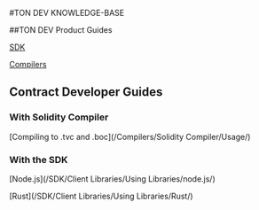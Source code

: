 #TON DEV KNOWLEDGE-BASE

##TON DEV Product Guides

[SDK](/SDK/Overview/)

[Compilers](/Compilers/Intro)

## Contract Developer Guides 

### With Solidity Compiler

[Compiling to .tvc and .boc](/Compilers/Solidity Compiler/Usage/)

### With the SDK

[Node.js](/SDK/Client Libraries/Using Libraries/node.js/)

[Rust](/SDK/Client Libraries/Using Libraries/Rust/)



